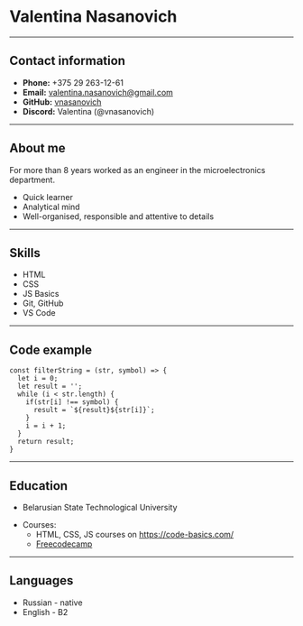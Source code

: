 # Valentina Nasanovich

---

## Contact information

- **Phone:** +375 29 263-12-61
- **Email:** valentina.nasanovich@gmail.com
- **GitHub:** [vnasanovich](https://github.com/vnasanovich)
- **Discord:** Valentina (@vnasanovich)

---

## About me

For more than 8 years worked as an engineer in the microelectronics department.

- Quick learner
- Analytical mind
- Well-organised, responsible and attentive to details

---

## Skills

- HTML
- CSS
- JS Basics
- Git, GitHub
- VS Code

---

## Code example

```
const filterString = (str, symbol) => {
  let i = 0;
  let result = '';
  while (i < str.length) {
    if(str[i] !== symbol) {
      result = `${result}${str[i]}`;
    }
    i = i + 1;
  }
  return result;
}
```

---

## Education

- Belarusian State Technological University

* Courses:
  - HTML, CSS, JS courses on <https://code-basics.com/>
  - [Freecodecamp](https://www.freecodecamp.org/)

---

## Languages

- Russian - native
- English - B2

